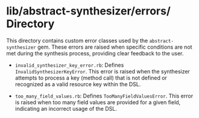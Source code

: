 # lib/abstract-synthesizer/errors/ Directory

This directory contains custom error classes used by the `abstract-synthesizer` gem. These errors are raised when specific conditions are not met during the synthesis process, providing clear feedback to the user.

- `invalid_synthesizer_key_error.rb`: Defines `InvalidSynthesizerKeyError`. This error is raised when the synthesizer attempts to process a key (method call) that is not defined or recognized as a valid resource key within the DSL.

- `too_many_field_values.rb`: Defines `TooManyFieldValuesError`. This error is raised when too many field values are provided for a given field, indicating an incorrect usage of the DSL.